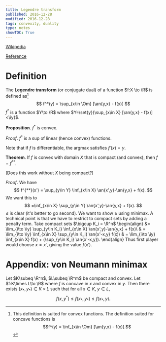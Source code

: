 ```yaml
---
title: Legendre transform
published: 2016-12-28
modified: 2016-12-28
tags: convexity, duality
type: notes
showTOC: True
---
```


[Wikipedia](https://en.wikipedia.org/wiki/Legendre_transformation)

[Reference](http://www.maths.manchester.ac.uk/~goran/legendre.pdf)

# Definition

The **Legendre transform** (or conjugate dual) of a function $f:X \to \R$ is defined as[^f1]
$$
f^*(y) = \sup_{x\in \Om} [\an{y,x} - f(x)]
$$
$f^*$ is a function $Y\to \R$ where $Y=\set{y}{\sup_{x\in X} [\an{y,x} - f(x)]<\iy}$.

[^f1]: This definition is suited for convex functions. The definition suited for concave functions is $$f^(y) = \inf_{x\in \Om} [\an{y,x} - f(x)].$$

**Proposition**. $f^*$ is convex.

*Proof*. $f^*$ is a sup of linear (hence convex) functions.

Note that if $f$ is differentiable, the argmax satisfies $f'(x) = y$.

**Theorem**. If $f$ is convex with domain $X$ that is compact (and convex), then $f=f^{**}$.

(Does this work without $X$ being compact?)

*Proof*. We have
$$
f^{**}(x') = \sup_{y\in Y} \inf_{x\in X} \an{x',y}-\an{y,x} + f(x).
$$
We want this to 
$$
=\inf_{x\in X} \sup_{y\in Y}  \an{x',y}-\an{y,x} + f(x).
$$
$\le$ is clear (it's better to go second). We want to show $\ge$ using minimax. A technical point is that we have to restrict to compact sets by adding a penalty term. Take compact sets $\bigcup K_i = \R^n$
\begin{align}
&= \lim_{i\to \iy}
\sup_{y\in K_i} \inf_{x\in X} \an{x',y}-\an{y,x} + f(x)\\
& = \lim_{i\to \iy}
\inf_{x\in X} \sup_{y\in K_i} \an{x'-x,y} f(x)\\
& = \lim_{i\to \iy} \inf_{x\in X} f(x) + (\sup_{y\in K_i} \an{x'-x,y}).
\end{align}
Thus first player would choose $x=x'$, giving the value $f(x')$.

# Appendix: von Neumann minimax

Let $K\subeq \R^n$, $L\subeq \R^m$ be compact and convex. Let $f:K\times L\to \R$ where $f$ is concave in $x$ and convex in $y$. Then there exists $(x_*,y_*)\in K\times L$ such that for all $x\in K$, $y\in L$, 
$$
f(x,y^*) \le f(x_*,y_*) \le f(x_*,y).
$$
